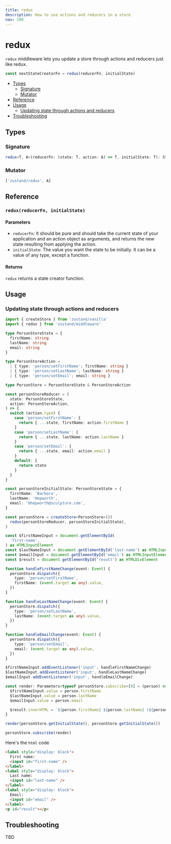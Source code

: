 ```yaml
---
title: redux
description: How to use actions and reducers in a store
nav: 208
---
```


# redux

`redux` middleware lets you update a store through actions and reducers just like redux.

```js
const nextStateCreatorFn = redux(reducerFn, initialState)
```

- [Types](#types)
  - [Signature](#signature)
  - [Mutator](#mutator)
- [Reference](#reference)
- [Usage](#usage)
  - [Updating state through actions and reducers](#updating-state-through-actions-and-reducers)
- [Troubleshooting](#troubleshooting)

## Types

### Signature

```ts
redux<T, A>(reducerFn: (state: T, action: A) => T, initialState: T): StateCreator<T & { dispatch: (action: A) => A }, [['zustand/redux', A]], []>
```

### Mutator

<!-- prettier-ignore-start -->
```ts
['zustand/redux', A]
```
<!-- prettier-ignore-end -->

## Reference

### `redux(reducerFn, initialState)`

#### Parameters

- `reducerFn`: It should be pure and should take the current state of your application and an action
  object as arguments, and returns the new state resulting from applying the action.
- `initialState`: The value you want the state to be initially. It can be a value of any type,
  except a function.

#### Returns

`redux` returns a state creator function.

## Usage

### Updating state through actions and reducers

```ts
import { createStore } from 'zustand/vanilla'
import { redux } from 'zustand/middleware'

type PersonStoreState = {
  firstName: string
  lastName: string
  email: string
}

type PersonStoreAction =
  | { type: 'person/setFirstName'; firstName: string }
  | { type: 'person/setLastName'; lastName: string }
  | { type: 'person/setEmail'; email: string }

type PersonStore = PersonStoreState & PersonStoreAction

const personStoreReducer = (
  state: PersonStoreState,
  action: PersonStoreAction,
) => {
  switch (action.type) {
    case 'person/setFirstName': {
      return { ...state, firstName: action.firstName }
    }
    case 'person/setLastName': {
      return { ...state, lastName: action.lastName }
    }
    case 'person/setEmail': {
      return { ...state, email: action.email }
    }
    default: {
      return state
    }
  }
}

const personStoreInitialState: PersonStoreState = {
  firstName: 'Barbara',
  lastName: 'Hepworth',
  email: 'bhepworth@sculpture.com',
}

const personStore = createStore<PersonStore>()(
  redux(personStoreReducer, personStoreInitialState),
)

const $firstNameInput = document.getElementById(
  'first-name',
) as HTMLInputElement
const $lastNameInput = document.getElementById('last-name') as HTMLInputElement
const $emailInput = document.getElementById('email') as HTMLInputElement
const $result = document.getElementById('result') as HTMLDivElement

function handleFirstNameChange(event: Event) {
  personStore.dispatch({
    type: 'person/setFirstName',
    firstName: (event.target as any).value,
  })
}

function handleLastNameChange(event: Event) {
  personStore.dispatch({
    type: 'person/setLastName',
    lastName: (event.target as any).value,
  })
}

function handleEmailChange(event: Event) {
  personStore.dispatch({
    type: 'person/setEmail',
    email: (event.target as any).value,
  })
}

$firstNameInput.addEventListener('input', handleFirstNameChange)
$lastNameInput.addEventListener('input', handleLastNameChange)
$emailInput.addEventListener('input', handleEmailChange)

const render: Parameters<typeof personStore.subscribe>[0] = (person) => {
  $firstNameInput.value = person.firstName
  $lastNameInput.value = person.lastName
  $emailInput.value = person.email

  $result.innerHTML = `${person.firstName} ${person.lastName} (${person.email})`
}

render(personStore.getInitialState(), personStore.getInitialState())

personStore.subscribe(render)
```

Here's the `html` code

```html
<label style="display: block">
  First name:
  <input id="first-name" />
</label>
<label style="display: block">
  Last name:
  <input id="last-name" />
</label>
<label style="display: block">
  Email:
  <input id="email" />
</label>
<p id="result"></p>
```

## Troubleshooting

TBD
